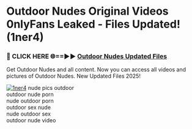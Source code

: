 # Outdoor Nudes Original Videos 0nlyFans Leaked - Files Updated! (1ner4)

<h3>🔴 CLICK HERE 🌐==►► <a href="https://tinyurl.com/52m3yx9h" rel="nofollow">Outdoor Nudes Updated Files</a></h3>

Get Outdoor Nudes and all content. Now you can access all videos and pictures of Outdoor Nudes. New Updated Files 2025!

[![1ner4](https://i.imgur.com/TnHtlc8.gif)](https://tinyurl.com/52m3yx9h)
nude pics outdoor<br>
outdoor nude porn<br>
nude outdoor porn<br>
outdoor sex nude<br>
nude outdoor sex<br>
outdoor nude video